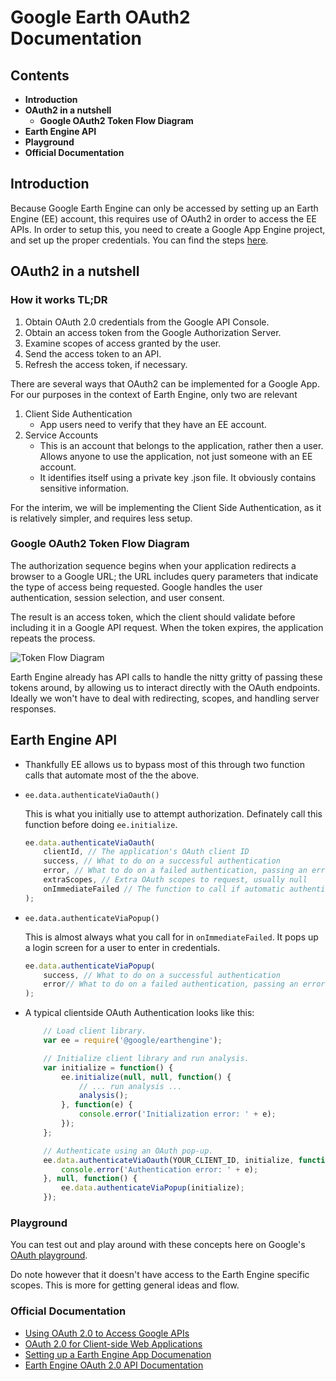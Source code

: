 # Google Earth OAuth2 Documentation

## Contents

- **Introduction**
- **OAuth2 in a nutshell**
    - **Google OAuth2 Token Flow Diagram**
- **Earth Engine API**
- **Playground**
- **Official Documentation**

## Introduction
Because Google Earth Engine can only be accessed by setting up an Earth Engine (EE) account, this requires use of OAuth2 in order to access the EE APIs.
In order to setup this, you need to create a Google App Engine project, and set up the proper credentials. You can find the steps [here](https://developers.google.com/earth-engine/app_engine_intro).

## OAuth2 in a nutshell

### How it works TL;DR

1. Obtain OAuth 2.0 credentials from the Google API Console.
2. Obtain an access token from the Google Authorization Server.
3. Examine scopes of access granted by the user.
4. Send the access token to an API.
5. Refresh the access token, if necessary.

There are several ways that OAuth2 can be implemented for a Google App. For our purposes in the context of Earth Engine, only two are relevant

1. Client Side Authentication
    - App users need to verify that they have an EE account.
2. Service Accounts
    - This is an account that belongs to the application, rather then a user. Allows anyone to use the application, not just someone with an EE account.
    - It identifies itself using a private key .json file. It obviously contains sensitive information.

For the interim, we will be implementing the Client Side Authentication, as it is relatively simpler, and requires less setup.

### Google OAuth2 Token Flow Diagram

The authorization sequence begins when your application redirects a browser to a Google URL; the URL includes query parameters that indicate the type of access being requested. Google handles the user authentication, session selection, and user consent.

The result is an access token, which the client should validate before including it in a Google API request. When the token expires, the application repeats the process.

![Token Flow Diagram](https://developers.google.com/accounts/images/tokenflow.png)

Earth Engine already has API calls to handle the nitty gritty of passing these tokens around, by allowing us to interact directly with the OAuth endpoints. Ideally we won't have to deal with redirecting, scopes, and handling server responses.

## Earth Engine API

- Thankfully EE allows us to bypass most of this through two function calls that automate most of the the above.

- ``ee.data.authenticateViaOauth()``

    This is what you initially use to attempt authorization. Definately call this function before doing ``ee.initialize``.

    ```javascript
    ee.data.authenticateViaOauth(
        clientId, // The application's OAuth client ID
        success, // What to do on a successful authentication
        error, // What to do on a failed authentication, passing an error message
        extraScopes, // Extra OAuth scopes to request, usually null
        onImmediateFailed // The function to call if automatic authentication fails.
    );
    ```

- ``ee.data.authenticateViaPopup()``

    This is almost always what you call for in ``onImmediateFailed``. It pops up a login screen for a user to enter in credentials. 

    ```javascript
    ee.data.authenticateViaPopup(
        success, // What to do on a successful authentication
        error// What to do on a failed authentication, passing an error message
    );
    ```

- A typical clientside OAuth Authentication looks like this:

    ```javascript
        // Load client library.
        var ee = require('@google/earthengine');

        // Initialize client library and run analysis.
        var initialize = function() {
            ee.initialize(null, null, function() {
                // ... run analysis ...
                analysis();
            }, function(e) {
                console.error('Initialization error: ' + e);
            });
        };

        // Authenticate using an OAuth pop-up.
        ee.data.authenticateViaOauth(YOUR_CLIENT_ID, initialize, function(e) {
            console.error('Authentication error: ' + e);
        }, null, function() {
            ee.data.authenticateViaPopup(initialize);
        });
    ```

### Playground

You can test out and play around with these concepts here on Google's [OAuth playground](https://developers.google.com/oauthplayground/). 

Do note however that it doesn't have access to the Earth Engine specific scopes. This is more for getting general ideas and flow. 

### Official Documentation

- [Using OAuth 2.0 to Access Google APIs](https://developers.google.com/identity/protocols/OAuth2)
- [OAuth 2.0 for Client-side Web Applications](https://developers.google.com/identity/protocols/OAuth2UserAgent)
- [Setting up a Earth Engine App Documenation](https://developers.google.com/earth-engine/app_engine_intro)
- [Earth Engine OAuth 2.0 API Documentation](https://developers.google.com/earth-engine/api_docs#ee.data.authenticateviaoauth)